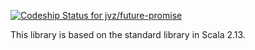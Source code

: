 [![Codeship Status for jvz/future-promise](https://app.codeship.com/projects/25df2b60-834c-0137-e326-0283d45757d1/status?branch=master)](https://app.codeship.com/projects/352962)

This library is based on the standard library in Scala 2.13.
